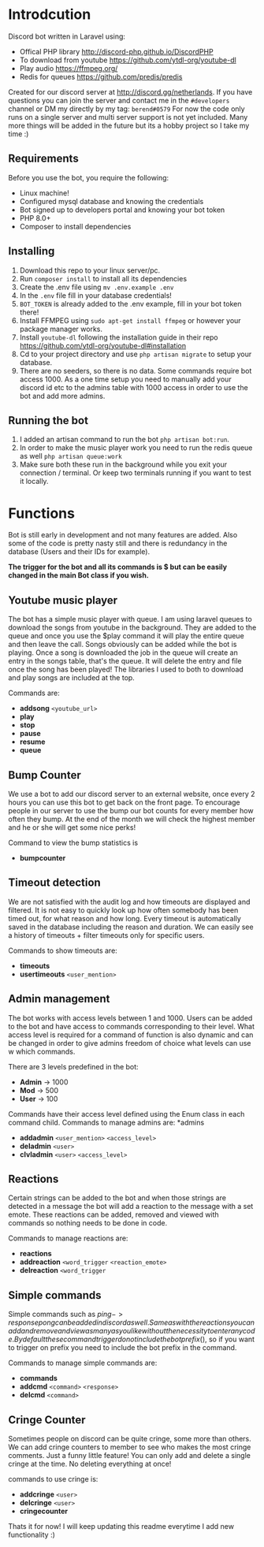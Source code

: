 # Introdcution
Discord bot written in Laravel using:
* Offical PHP library http://discord-php.github.io/DiscordPHP
* To download from youtube https://github.com/ytdl-org/youtube-dl
* Play audio https://ffmpeg.org/
* Redis for queues https://github.com/predis/predis

Created for our discord server at http://discord.gg/netherlands. If you have questions you can join the server and 
contact me in the `#developers` channel or DM my directly by my tag: `berend#0579` For now the code only runs on a single server and multi server support
is not yet included. Many more things will be added in the future but
its a hobby project so I take my time :)
## Requirements
Before you use the bot, you require the following:
* Linux machine!
* Configured mysql database and knowing the credentials
* Bot signed up to developers portal and knowing your bot token
* PHP 8.0+
* Composer to install dependencies

## Installing
1. Download this repo to your linux server/pc.
2. Run `composer install` to install all its dependencies
3. Create the .env file using `mv .env.example .env`
4. In the `.env` file fill in your database credentials!
5. `BOT_TOKEN` is already added to the .env example, fill in your bot token there!
6. Install FFMPEG using `sudo apt-get install ffmpeg` or however your package manager works.
7. Install `youtube-dl` following the installation guide in their repo https://github.com/ytdl-org/youtube-dl#installation
8. Cd to your project directory and use `php artisan migrate` to setup your database.
9. There are no seeders, so there is no data. Some commands require bot access 1000. As a one time setup you need to manually add your discord id etc to the admins table with 1000 access in order to use the bot and add more admins.

## Running the bot
1. I added an artisan command to run the bot `php artisan bot:run`.
2. In order to make the music player work you need to run the redis queue as well `php artisan queue:work`
3. Make sure both these run in the background while you exit your connection / terminal. Or keep two terminals running if you want to test it locally.

# Functions
Bot is still early in development and not many features are added. 
Also some of the code is pretty nasty still and there is redundancy in
the database (Users and their IDs for example).

**The trigger for the bot and all its commands is $ but can be easily changed in 
the main Bot class if you wish.**

## Youtube music player
The bot has a simple music player with queue. I am using laravel queues to
download the songs from youtube in the background. They are added to the queue
and once you use the $play command it will play the entire queue and then leave the call.
Songs obviously can be added while the bot is playing. Once a song is downloaded the job in 
the queue will create an entry in the songs table, that's the queue. It will delete the entry
and file once the song has been played! The libraries I used to both to download and 
play songs are included at the top.

Commands are: 
* **addsong** `<youtube_url>`
* **play**
* **stop**
* **pause**
* **resume**
* **queue**
## Bump Counter
We use a bot to add our discord server to an external website, once every
2 hours you can use this bot to get back on the front page. To encourage
people in our server to use the bump our bot counts for every member how often
they bump. At the end of the month we will check the highest member and he
or she will get some nice perks!

Command to view the bump statistics is 
* **bumpcounter**

## Timeout detection
We are not satisfied with the audit log and how timeouts are displayed and
filtered. It is not easy to quickly look up how often somebody has been timed
out, for what reason and how long. Every timeout is automatically saved
in the database including the reason and duration. We can easily see a history
of timeouts + filter timeouts only for specific users.

Commands to show timeouts are: 
* **timeouts**
* **usertimeouts** `<user_mention>`

## Admin management
The bot works with access levels between 1 and 1000. Users can be added to
the bot and have access to commands corresponding to their level. What 
access level is required for a command of function is also dynamic and can 
be changed in order to give admins freedom of choice what levels can use w
which commands.

There are 3 levels predefined in the bot:
* **Admin** -> 1000
* **Mod** -> 500
* **User** -> 100

Commands have their access level defined using the Enum class in each command child. Commands to manage admins are: 
*admins
* **addadmin** `<user_mention>` `<access_level>`
* **deladmin** `<user>`
* **clvladmin** `<user>` `<access_level>`

## Reactions
Certain strings can be added to the bot and when those strings are detected
in a message the bot will add a reaction to the message with a set emote. These
reactions can be added, removed and viewed with commands so nothing needs to be
done in code.

Commands to manage reactions are: 
* **reactions**
* **addreaction** `<word_trigger` `<reaction_emote>` 
* **delreaction** `<word_trigger`

## Simple commands
Simple commands such as $ping -> response pong can be added in discord as well.
Same as with the reactions you can add and remove and view as many as you like
without the necessity to enter any code. By default these command trigger do not include the bot
prefix ($), so if you want to trigger on prefix you need to include the bot prefix in the command.

Commands to manage simple commands are: 
* **commands**
* **addcmd** `<command>` `<response>`
* **delcmd** `<command>`

## Cringe Counter
Sometimes people on discord can be quite cringe, some more than others.
We can add cringe counters to member to see who makes the most cringe 
comments. Just a funny little feature! You can only add and delete a single cringe
at the time. No deleting everything at once!

commands to use cringe is: 
* **addcringe** `<user>`
* **delcringe** `<user>`
* **cringecounter**


Thats it for now! I will keep updating this readme everytime I add new functionality :)
